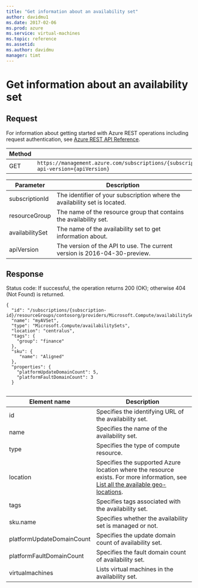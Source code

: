 ```yaml
---
title: "Get information about an availability set"
author: davidmu1
ms.date: 2017-02-06
ms.prod: azure
ms.service: virtual-machines
ms.topic: reference
ms.assetid:
ms.author: davidmu
manager: timt
---
```


# Get information about an availability set    
    
## Request    
 
For information about getting started with Azure REST operations including request authentication, see [Azure REST API Reference](../../../index.md).    
    
| Method | Request URI |    
|------------|-----------------|    
| GET | `https://management.azure.com/subscriptions/{subscriptionId}/resourceGroups/{resourceGroup}/providers/Microsoft.Compute/availabilitySets/{availabilitySet}?api-version={apiVersion}` |    
    
| Parameter | Description |
| --------- | ----------- |
| subscriptionId | The identifier of your subscription where the availability set is located. |
| resourceGroup | The name of the resource group that contains the availability set. |
| availabilitySet | The name of the availability set to get information about. |
| apiVersion | The version of the API to use. The current version is 2016-04-30-preview. |     
    
## Response    
    
Status code: If successful, the operation returns 200 (OK); otherwise 404 (Not Found) is returned.    
    
```    
{  
  "id": "/subscriptions/{subscription-id}/resourceGroups/contosorg/providers/Microsoft.Compute/availabilitySets/myAVSet",
  "name": "myAVSet",
  "type": "Microsoft.Compute/availabilitySets",
  "location": "centralus",
  "tags": {
    "group": "finance"
  },
  "sku": {
     "name": "Aligned"
  },
  "properties": {
    "platformUpdateDomainCount": 5,
    "platformFaultDomainCount": 3
  }
    
```    
    
| Element name | Description |    
|--------------|-------------|    
| id | Specifies the identifying URL of the availability set. |    
| name | Specifies the name of the availability set. |    
| type | Specifies the type of compute resource. |    
| location | Specifies the supported Azure location where the resource exists. For more information, see [List all the available geo-locations](../../../docs-ref-autogen/resources/subscriptions.json#Subscriptions_ListLocations). |
| tags | Specifies tags associated with the availability set. |
| sku.name | Specifies whether the availability set is managed or not. |    
| platformUpdateDomainCount | Specifies the update domain count of availability set. |    
| platformFaultDomainCount | Specifies the fault domain count of availability set. |    
| virtualmachines | Lists virtual machines in the availability set. |